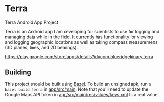 # Terra
Terra Android App Project

Terra is an Android app I am developing for scientists to use for logging and managing data while in the field.
It currently has functionality for viewing and logging geographic locations as well as taking compass measuremens (3D planes, lines, and 2D bearings).

https://play.google.com/store/apps/details?id=com.blueridgebinary.terra

## Building

This project should be built using [Bazel](https://docs.bazel.build/versions/master/be/android.html). To build an unsigned apk, run `$ bazel build terra` in [app/src/main](./app/src/main). Note that you'll need
to update the Google Maps API token in [app/src/main/res/values/keys.xml](app/src/main/res/values/keys.xml) to a real value.
